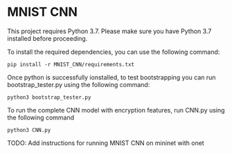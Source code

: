# MNIST CNN

This project requires Python 3.7. Please make sure you have Python 3.7 installed before proceeding.

To install the required dependencies, you can use the following command:

```
pip install -r MNIST_CNN/requirements.txt
```

Once python is successfully ionstalled, to test bootstrapping you can run bootstrap_tester.py using the following command:
```
python3 bootstrap_tester.py
```

To run the complete CNN model with encryption features, run CNN.py using the following command
```
python3 CNN.py
```

TODO: Add instructions for running MNIST CNN on mininet with onet